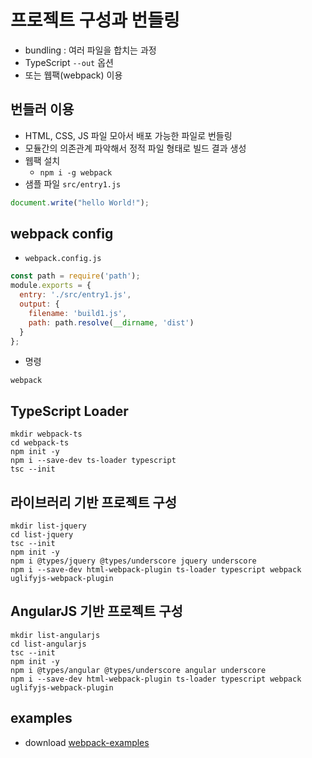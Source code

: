 # 프로젝트 구성과 번들링

- bundling : 여러 파일을 합치는 과정
- TypeScript `--out` 옵션
- 또는 웹팩(webpack) 이용

## 번들러 이용

- HTML, CSS, JS 파일 모아서 배포 가능한 파일로 번들링
- 모듈간의 의존관계 파악해서 정적 파일 형태로 빌드 결과 생성
- 웹팩 설치
  - `npm i -g webpack`
- 샘플 파일 `src/entry1.js`

```js
document.write("hello World!");
```

## webpack config

- `webpack.config.js`

```js
const path = require('path');
module.exports = {
  entry: './src/entry1.js',
  output: {
    filename: 'build1.js',
    path: path.resolve(__dirname, 'dist')
  }
};
```

- 명령

```
webpack
```

## TypeScript Loader

```
mkdir webpack-ts
cd webpack-ts
npm init -y
npm i --save-dev ts-loader typescript
tsc --init
```

## 라이브러리 기반 프로젝트 구성

```
mkdir list-jquery
cd list-jquery
tsc --init
npm init -y
npm i @types/jquery @types/underscore jquery underscore
npm i --save-dev html-webpack-plugin ts-loader typescript webpack uglifyjs-webpack-plugin
```

## AngularJS 기반 프로젝트 구성

```
mkdir list-angularjs
cd list-angularjs
tsc --init
npm init -y
npm i @types/angular @types/underscore angular underscore
npm i --save-dev html-webpack-plugin ts-loader typescript webpack uglifyjs-webpack-plugin
```

## examples

- download [webpack-examples](/md/typescript/webpack-examples.tgz)

